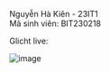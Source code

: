 Nguyễn Hà Kiên - 23IT1  
Mã sinh viên: BIT230218  

Glicht live:

![image](https://github.com/user-attachments/assets/72cbecd0-23f3-4080-9b33-a5bcfda014ba)
